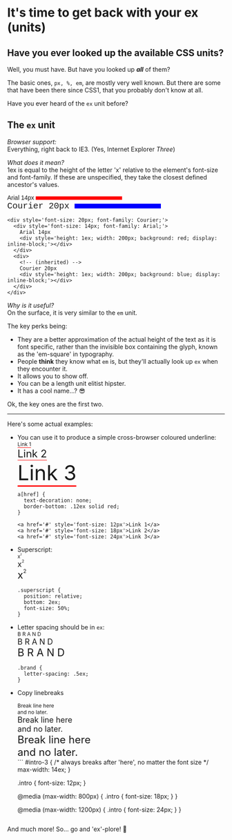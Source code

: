 # It's time to get back with your ex (units)

## Have you ever looked up the available CSS units?

Well, you must have. But have you looked up ***all*** of them?

The basic ones, `px, %, em`, are mostly very well known. But there
are some that have been there since CSS1, that you probably don't
know at all.

Have you ever heard of the `ex` unit before?

## The `ex` unit

*Browser support:*  
Everything, right back to IE3. (Yes, Internet Explorer *Three*)

*What does it mean?*  
1ex is equal to the height of the letter 'x' relative to
the element's font-size and font-family. If these are unspecified,
they take the closest defined ancestor's values.

<div style='font-size: 20px; font-family: Courier;'>
  <div style='font-size: 14px; font-family: Arial;'>
    Arial 14px
    <div style='height: 1ex; width: 200px; background: red; display: inline-block;'></div>
  </div>
  <div>
    <!-- (inherited) -->
    Courier 20px
    <div style='height: 1ex; width: 200px; background: blue; display: inline-block;'></div>
  </div>
</div>

```
<div style='font-size: 20px; font-family: Courier;'>
  <div style='font-size: 14px; font-family: Arial;'>
    Arial 14px
    <div style='height: 1ex; width: 200px; background: red; display: inline-block;'></div>
  </div>
  <div>
    <!-- (inherited) -->
    Courier 20px
    <div style='height: 1ex; width: 200px; background: blue; display: inline-block;'></div>
  </div>
</div>
```

*Why is it useful?*  
On the surface, it is very similar to the `em` unit.

The key perks being:

- They are a better approximation of the actual height of the text
  as it is font specific, rather than the invisible box containing the glyph,
  known as the 'em-square' in typography.
- People **think** they know what `em` is, but they'll actually look up `ex` when they
  encounter it.
- It allows you to show off.
- You can be a length unit elitist hipster.
- It has a cool name...? 😎

Ok, the key ones are the first two.

---

Here's some actual examples:

- You can use it to produce a simple cross-browser coloured underline:  
  <a href='#' style='font-size: 12px; text-decoration: none; border-bottom: .12ex solid red;'>Link 1</a>  
  <a href='#' style='font-size: 24px; text-decoration: none; border-bottom: .12ex solid red;'>Link 2</a>  
  <a href='#' style='font-size: 48px; text-decoration: none; border-bottom: .12ex solid red;'>Link 3</a>
  ```
  a[href] {
    text-decoration: none;
    border-bottom: .12ex solid red;
  }

  <a href='#' style='font-size: 12px'>Link 1</a>
  <a href='#' style='font-size: 18px'>Link 2</a>
  <a href='#' style='font-size: 24px'>Link 3</a>
  ```


- Superscript:  
  <span style='font-size: 12px'>x<span style='position: relative; bottom: 2ex; font-size: 50%;'>2</span></span>  
  <span style='font-size: 18px'>x<span style='position: relative; bottom: 2ex; font-size: 50%;'>2</span></span>  
  <span style='font-size: 24px'>x<span style='position: relative; bottom: 2ex; font-size: 50%;'>2</span></span>
  ```
  .superscript {
    position: relative;
    bottom: 2ex;
    font-size: 50%;
  }
  ```


- Letter spacing should be in `ex`:  
  <span style='font-size: 12px; letter-spacing: .5ex;'>BRAND</span>  
  <span style='font-size: 18px; letter-spacing: .5ex;'>BRAND</span>  
  <span style='font-size: 24px; letter-spacing: .5ex;'>BRAND</span>  
  ```
  .brand {
    letter-spacing: .5ex;
  }
  ```


- Copy linebreaks  
  <div style='font-size: 12px; max-width: 14ex; letter-spacing: 0'>Break line here and no later.</div>
  <div style='font-size: 18px; max-width: 14ex; letter-spacing: 0'>Break line here and no later.</div>
  <div style='font-size: 24px; max-width: 14ex; letter-spacing: 0'>Break line here and no later.</div>
  ```
  #intro-3 {
    /* always breaks after 'here', no matter the font size */
    max-width: 14ex;
  }

  .intro { font-size: 12px; }

  @media (max-width: 800px) {
    .intro { font-size: 18px; }
  }

  @media (max-width: 1200px) {
    .intro { font-size: 24px; }
  }
  ```

And much more! So... go and 'ex'-plore! 🤣
